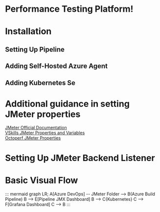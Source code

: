 # Performance Testing Platform!
# Installation
## Setting Up Pipeline
## Adding Self-Hosted Azure Agent
## Adding Kubernetes Se
# Additional guidance in setting JMeter properties
[JMeter Official Documentation](https://jmeter.apache.org/usermanual/functions.html#__P)  
[VSkills JMeter Properties and Variables](https://www.vskills.in/certification/tutorial/jmeter-properties-and-variables/)  
[Octoperf JMeter Properties](https://octoperf.com/blog/2019/01/14/flexible-test-plans/#run-time-property-changes)
# Setting Up JMeter Backend Listener
# Basic Visual Flow
::: mermaid
graph LR;
A[Azure DevOps] -- JMeter Folder --> B(Azure Build Pipeline)
B --> E[Pipeline JMX Dashboard]
B --> C{Kubernetes}
C --> F[Grafana Dashboard]
C --> B
:::